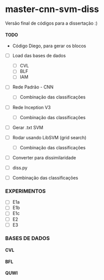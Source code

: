# master-cnn-svm-diss
Versão final de códigos para a dissertação :)


#### TODO

- Código Diego, para gerar os blocos

- [ ] Load das bases de dados
  - [ ] CVL
  - [ ] BLF
  - [ ] IAM

- [ ] Rede Padrão - CNN
  - [ ] Combinação das classificações
- [ ] Rede Inception V3
  - [ ] Combinação das classificações
- [ ] Gerar .txt SVM
- [ ] Rodar usando LibSVM (grid search)
  - [ ] Combinação das classificações

- [ ] Converter para dissimilaridade
 - [ ] diss.py
 - [ ] Combinação das classificações


### EXPERIMENTOS
- [ ] E1a
- [ ] E1b
- [ ] E1c
- [ ] E2
- [ ] E3

### BASES DE DADOS
#### CVL
#### BFL
#### QUWI
